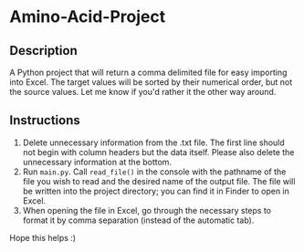 # Amino-Acid-Project

## Description

A Python project that will return a comma delimited file for easy importing into Excel. The target values will be sorted by their numerical order, but not the source values. Let me know if you'd rather it the other way around. 

## Instructions

1. Delete unnecessary information from the .txt file. The first line should not begin with column headers but the data itself. Please also delete the unnecessary information at the bottom. 
2. Run `main.py`. Call `read_file()` in the console with the pathname of the file you wish to read and the desired name of the output file. The file will be written into the project directory; you can find it in Finder to open in Excel. 
3. When opening the file in Excel, go through the necessary steps to format it by comma separation (instead of the automatic tab). 

Hope this helps :)
